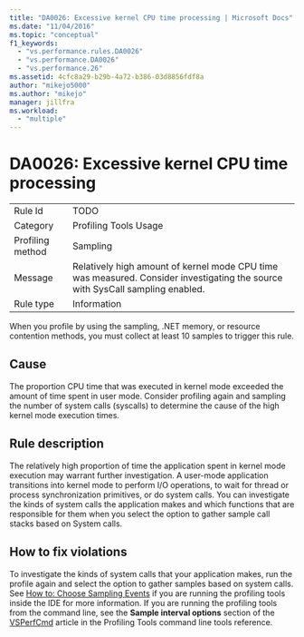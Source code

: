 ```yaml
---
title: "DA0026: Excessive kernel CPU time processing | Microsoft Docs"
ms.date: "11/04/2016"
ms.topic: "conceptual"
f1_keywords: 
  - "vs.performance.rules.DA0026"
  - "vs.performance.DA0026"
  - "vs.performance.26"
ms.assetid: 4cfc8a29-b29b-4a72-b386-03d8856fdf8a
author: "mikejo5000"
ms.author: "mikejo"
manager: jillfra
ms.workload: 
  - "multiple"
---
```

# DA0026: Excessive kernel CPU time processing

|||  
|-|-|  
|Rule Id|TODO|  
|Category|Profiling Tools Usage|  
|Profiling method|Sampling|  
|Message|Relatively high amount of kernel mode CPU time was measured. Consider investigating the source with SysCall sampling enabled.|  
|Rule type|Information|  

 When you profile by using the sampling, .NET memory, or resource contention methods, you must collect at least 10 samples to trigger this rule.  

## Cause  
 The proportion CPU time that was executed in kernel mode exceeded the amount of time spent in user mode. Consider profiling again and sampling the number of system calls (syscalls) to determine the cause of the high kernel mode execution times.  

## Rule description  
 The relatively high proportion of time the application spent in kernel mode execution may warrant further investigation. A user-mode application transitions into kernel mode to perform I/O operations, to wait for thread or process synchronization primitives, or do system calls. You can investigate the kinds of system calls the application  makes and which functions that are responsible for them when you select the option to gather sample call stacks based on System calls.  

## How to fix violations  
 To investigate the kinds of system calls that your application makes, run the profile again and select the option to gather samples based on system calls. See [How to: Choose Sampling Events](../profiling/how-to-choose-sampling-events.md) if you are running the profiling tools inside the IDE for more information. If you are running the profiling tools from the command line, see the **Sample interval options** section of the [VSPerfCmd](../profiling/vsperfcmd.md) article in the Profiling Tools command line tools reference.